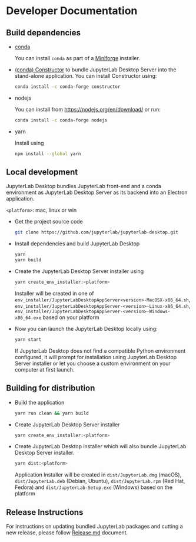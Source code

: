 # Developer Documentation

## Build dependencies

- [conda](https://docs.conda.io)

  You can install `conda` as part of a [Miniforge](https://github.com/conda-forge/miniforge) installer.

- [(conda) Constructor](https://github.com/conda/constructor) to bundle JupyterLab Desktop Server into the stand-alone application. You can install Constructor using:

  ```bash
  conda install -c conda-forge constructor
  ```

- nodejs

  You can install from https://nodejs.org/en/download/ or run:

  ```bash
  conda install -c conda-forge nodejs
  ```

- yarn

  Install using

  ```bash
  npm install --global yarn
  ```

## Local development

JupyterLab Desktop bundles JupyterLab front-end and a conda environment as JupyterLab Desktop Server as its backend into an Electron application.

`<platform>`: mac, linux or win

- Get the project source code

  ```bash
  git clone https://github.com/jupyterlab/jupyterlab-desktop.git
  ```

- Install dependencies and build JupyterLab Desktop

  ```bash
  yarn
  yarn build
  ```

- Create the JupyterLab Desktop Server installer using

  ```bash
  yarn create_env_installer:<platform>
  ```

  Installer will be created in one of `env_installer/JupyterLabDesktopAppServer<version>-MacOSX-x86_64.sh`, `env_installer/JupyterLabDesktopAppServer-<version>-Linux-x86_64.sh`, `env_installer/JupyterLabDesktopAppServer-<version>-Windows-x86_64.exe` based on your platform

- Now you can launch the JupyterLab Desktop locally using:

  ```bash
  yarn start
  ```

  If JupyterLab Desktop does not find a compatible Python environment configured, it will prompt for installation using JupyterLab Desktop Server installer or let you choose a custom environment on your computer at first launch.

## Building for distribution

- Build the application

  ```bash
  yarn run clean && yarn build
  ```

- Create JupyterLab Desktop Server installer

  ```bash
  yarn create_env_installer:<platform>
  ```

- Create JupyterLab Desktop installer which will also bundle JupyterLab Desktop Server installer.

  ```bash
  yarn dist:<platform>
  ```

  Application Installer will be created in `dist/JupyterLab.dmg` (macOS), `dist/JupyterLab.deb` (Debian, Ubuntu), `dist/JupyterLab.rpm` (Red Hat, Fedora) and `dist/JupyterLab-Setup.exe` (Windows) based on the platform

## Release Instructions

For instructions on updating bundled JupyterLab packages and cutting a new release, please follow [Release.md](Release.md) document.